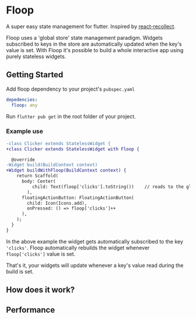 # Floop

A super easy state management for flutter. Inspired by [react-recollect](https://github.com/davidgilbertson/react-recollect).

Floop uses a 'global store' state management paradigm. Widgets subscribed to keys in the store are automatically updated when the key's value is set. With Floop it's possible to build a whole interactive app using purely stateless widgets.

## Getting Started

Add floop dependency to your project's `pubspec.yaml`

```yaml
depedencies:
  floop: any
```

Run `flutter pub get` in the root folder of your project.

### Example use

```diff
-class Clicker extends StatelessWidget {
+class Clicker extends StatelessWidget with Floop {

  @override
-Widget build(BuildContext context)
+Widget buildWithFloop(BuildContext context) {
    return Scaffold(
      body: Center(
          child: Text(floop['clicks'].toString())    // reads to the global store 'floop'
        ),
      floatingActionButton: FloatingActionButton(
        child: Icon(Icons.add),
        onPressed: () => floop['clicks']++
      ),
    );
  }
}
```

In the above example the widget gets automatically subscribed to the key `'clicks'`. Floop automatically rebuilds the widget whenever `floop['clicks']` value is set.

That's it, your widgets will update whenever a key's value read during the build is set.

## How does it work?



## Performance

